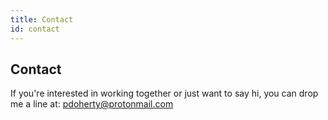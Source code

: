 ```yaml
---
title: Contact
id: contact
---
```


## Contact

If you're interested in working together or just want to say hi, you can drop
me a line at:
<pdoherty@protonmail.com>
